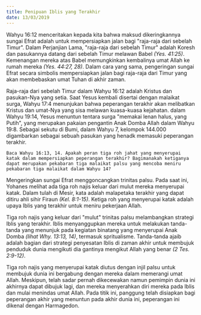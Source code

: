 ```yaml
---
title: Penipuan Iblis yang Terakhir
date: 13/03/2019
---
```


Wahyu 16:12 menceritakan kepada kita bahwa maksud dikeringkannya sungai Efrat adalah untuk mempersiapkan jalan bagi "raja-raja dari sebelah Timur". Dalam Perjanjian Lama, "raja-raja dari sebelah Timur" adalah Koresh dan pasukannya datang dari sebelah Timur melawan Babel _(Yes. 41:25)_. Kemenangan mereka atas Babel memungkinkan kembalinya umat Allah ke rumah mereka _(Yes. 44:27, 28)_. Dalam cara yang sama, pengeringan sungai Efrat secara simbolis mempersiapkan jalan bagi raja-raja dari Timur yang akan membebaskan umat Tuhan di akhir zaman.

Raja-raja dari sebelah Timur dalam Wahyu 16:12 adalah Kristus dan pasukan-Nya yang setia. Saat Yesus kembali disertai dengan malaikat surga, Wahyu 17:4 menunjukan bahwa peperangan terakhir akan melibatkan Kristus dan umat-Nya yang sisa melawan kuasa-kuasa kejahatan. dalam Wahyu 19:14, Yesus menuntun tentara surga "memakai lenan halus, yang Putih", yang merupakan pakaian pengantin Anak Domba Allah dalam Wahyu 19:8. Sebagai sekutu di Bumi, dalam Wahyu 7, kelompok 144.000 digambarkan sebagai sebuah pasukan yang henadk memasuki peperangan terakhir.

`Baca Wahyu 16:13, 14. Apakah peran tiga roh jahat yang menyerupai katak dalam mempersiapkan peperangan terakhir? Bagimanakah ketiganya dapat merupakan pekabaran tiga malaikat palsu yang mencoba meniru pekabaran tiga malaikat dalam Wahyu 14?`

Mengeringkan sungai Efrat menggoncangkan trinitas palsu. Pada saat ini, Yohanes melihat ada tiga roh najis keluar dari mulut mereka menyerupai katak. Dalam tulah di Mesir, kata adalah malapetaka terakhir yang dapat ditiru ahli sihir Firaun _(Kel. 8:1-15)_. Ketiga roh yang menyerupai katak adalah upaya Iblis yang terakhir untuk meniru pekerjaan Allah.

Tiga roh najis yang keluar dari "mulut" trinitas palsu melambangkan strategi Iblis yang terakhir. Iblis menyanggupkan mereka untuk melakukan tanda-tanda yang menunjuk pada kegiatan binatang yang menyerupai Anak Domba _(lihat Why. 13:13, 14)_, termasuk spritualisme. Tanda-tanda ajaib adalah bagian dari strategi penyesatan Iblis di zaman akhir untuk membujuk penduduk dunia mengikuti dia gantinya mengikut Allah yang benar _(2 Tes. 2:9-12)_.

Tiga roh najis yang menyerupai katak diutus dengan injil palsu untuk membujuk dunia ini bergabung dengan mereka dalam memerangi umat Allah. Meskipun, telah sadar pernah dikecewakan namun pemimpin dunia ini akhirnya dapat dibujuk lagi, dan mereka menyerahkan diri mereka pada Iblis dan mulai menindas umat Allah. Pada titik ini, panggung telah disiapkan bagi peperangan akhir yang menuntun pada akhir dunia ini, peperangan ini dikenal dengan Harmagedon.